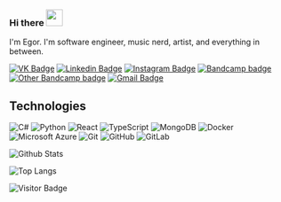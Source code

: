 ### Hi there <img src="https://raw.githubusercontent.com/MartinHeinz/MartinHeinz/master/wave.gif" width="30px">


I'm Egor.
I'm software engineer, music nerd, artist, and everything in between.

[![VK Badge](https://img.shields.io/badge/-Egor_Dunaev-blue?style=flat-square&logo=VK&logoColor=white&link=https://vk.com/thewwer)](https://vk.com/thewwer)
[![Linkedin Badge](https://img.shields.io/badge/-Egor_Dunaev-blue?style=flat-square&logo=Linkedin&logoColor=white&link=https://www.linkedin.com/in/egordunaev/)](https://www.linkedin.com/in/egordunaev/)
[![Instagram Badge](https://img.shields.io/badge/-Egor_Dunaev-orange?style=flat-square&logo=instagram&logoColor=white&link=https://www.instagram.com/egordu/)](https://www.instagram.com/egordu/)
[![Bandcamp badge](https://img.shields.io/badge/-electronic_music-black?style=flat-square&logo=bandcamp&logoColor=#408294&link=https://thewwer.bandcamp.com/)](https://thewwer.bandcamp.com/)
[![Other Bandcamp badge](https://img.shields.io/badge/-ambient_music-black?style=flat-square&logo=bandcamp&logoColor=#408294&link=https://fromnothing.bandcamp.com/)](https://fromnothing.bandcamp.com/)
[![Gmail Badge](https://img.shields.io/badge/-egodunaev@gmail.com-c14438?style=flat-square&logo=Gmail&logoColor=white&link=mailto:egodunaev@gmail.com)](mailto:egodunaev@gmail.com)

## Technologies

![C#](https://img.shields.io/badge/-csharp-black?style=flat-square&logo=c#)
![Python](https://img.shields.io/badge/-Python-black?style=flat-square&logo=Python)
![React](https://img.shields.io/badge/-React-black?style=flat-square&logo=react)
![TypeScript](https://img.shields.io/badge/-TypeScript-black?style=flat-square&logo=typescript)
![MongoDB](https://img.shields.io/badge/-MongoDB-black?style=flat-square&logo=mongodb)
![Docker](https://img.shields.io/badge/-Docker-black?style=flat-square&logo=docker)
![Microsoft Azure](https://img.shields.io/badge/Microsoft%20Azure-black?style=flat-square&logo=microsoft-azure)
![Git](https://img.shields.io/badge/-Git-black?style=flat-square&logo=git)
![GitHub](https://img.shields.io/badge/-GitHub-black?style=flat-square&logo=github)
![GitLab](https://img.shields.io/badge/-GitLab-black?style=flat-square&logo=gitlab)

![Github Stats](https://github-readme-stats.vercel.app/api?username=egordunaev&count_private=true&show_icons=true&include_all_commits=true)

![Top Langs](https://github-readme-stats.vercel.app/api/top-langs/?username=egordunaev&hide=TeX&layout=compact)

![Visitor Badge](https://visitor-badge.laobi.icu/badge?page_id=egordunaev)

